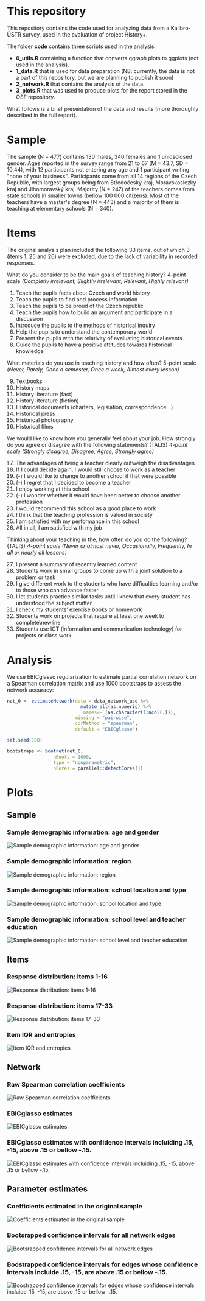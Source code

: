 # This repository

This repository contains the code used for analyzing data from a Kalibro-ÚSTR survey, used in the evaluation of project History+.

The folder **code** contains three scripts used in the analysis:

* **0_utils.R** containing a function that converts qgraph plots to ggplots (not used in the analysis). 
* **1_data.R** that is used for data preparation (NB: currently, the data is not a part of this repository, but we are planning to publish it soon)
* **2_network.R** that contains the analysis of the data.
* **3_plots.R** that was used to produce plots for the report stored in the OSF repository.

What follows is a brief presentation of the data and results (more thoroughly described in the full report).

# Sample 

The sample (N = 477) contains 130 males, 346 females and 1 unidsclosed gender. Ages reported in the survey range from 21 to 67 (M = 43.7, SD = 10.44), with 12 participants not entering any age and 1 participant writing "none of your business". Participants come from all 14 regions of the Czech Republic, with largest groups being from Středočeský kraj, Moravskoslezký kraj and Jihomoravský kraj. Majority (N = 247) of the teachers comes from state schools in smaller towns (bellow 100 000 citizens). Most of the teachers have a master's degree (N = 443) and a majority of them is teaching at elementary schools (N = 340).

# Items

The original analysis plan included the following 33 items, out of which 3 (items 1, 25 and 26) were excluded, due to the lack of variability in recorded responses.

What do you consider to be the main goals of teaching history? 4-point scale *(Completly irrelevant, Slightly irrelevant, Relevant, Highly relevant)*

1. Teach the pupils facts about Czech and world history
2. Teach the pupils to find and process information
3. Teach the pupils to be proud of the Czech republic
4. Teach the pupils how to build an argument and participate in a discussion
5. Introduce the pupils to the methods of historical inquiry
6. Help the pupils to understand the contemporary world
7. Present the pupils with the relativity of evaluating historical events
8. Guide the pupils to have a positive attitudes towards historical knowledge
        
What materials do you use in teaching history and how often? 5-point scale *(Never, Rarely, Once a semester, Once a week, Almost every lesson)*

9. Textbooks
10. History maps
11. History literature (fact)
12. History literature (fiction)
13. Historical documents (charters, legislation, correspondence...)
14. Historical press
15. Historical photography
16. Historical films

We would like to know how you generally feel about your job. How strongly do you agree or disagree with the following statements? (TALIS) *4-point scale (Strongly disagree, Disagree, Agree, Strongly agree)*

17. The advantages of being a teacher clearly outweigh the disadvantages
18. If I could decide again, I would still choose to work as a teacher
19. (-) I would like to change to another school if that were possible
20. (-) I regret that I decided to become a teacher
21. I enjoy working at this school
22. (-) I wonder whether it would have been better to choose another profession
23. I would recommend this school as a good place to work
24. I think that the teaching profession is valued in society
25. I am satisfied with my performance in this school
26. All in all, I am satisfied with my job
        
Thinking about your teaching in the, how often do you do the following? (TALIS) *4-point scale (Never or almost never, Occasionally, Frequently, In all or nearly all lessons)*

27. I present a summary of recently learned content
28. Students work in small groups to come up with a joint solution to a problem or task
29. I give different work to the students who have difficulties learning and/or to those who can advance faster
30. I let students practice similar tasks until I know that every student has understood the subject matter
31. I check my students’ exercise books or homework
32. Students work on projects that require at least one week to complete\newline
33. Students use ICT (information and communication technology) for projects or class work 

# Analysis

We use EBICglasso regularization to estimate partial correlation network on a Spearman correlation matrix and use 1000 bootstraps to assess the network accuracy:

```r
net_0 <- estimateNetwork(data = data_network_use %>%
                           mutate_all(as.numeric) %>%
                           `names<-`(as.character(1:ncol(.))),
                         missing = "pairwise",
                         corMethod = "spearman",
                         default = "EBICglasso")

set.seed(108)

bootstraps <- bootnet(net_0, 
                 nBoots = 1000,
                 type = "nonparametric",
                 nCores = parallel::detectCores())
```

# Plots
## Sample
### Sample demographic information: age and gender
![Sample demographic information: age and gender](plots/readme/plt_demo.png)
### Sample demographic information: region
![Sample demographic information: region](plots/readme/plt_regions.png)
### Sample demographic information: school location and type
![Sample demographic information: school location and type](plots/readme/plt_locations.png)
### Sample demographic information: school level and teacher education
![Sample demographic information: school level and teacher education](plots/readme/plt_school.png)

## Items
### Response distribution: items 1-16
![Response distribution: items 1-16](plots/readme/plt_hist_a.png)
### Response distribution: items 17-33
![Response distribution: items 17-33](plots/readme/plt_hist_b.png)
### Item IQR and entropies
![Item IQR and entropies](plots/readme/plt_entropies.png)

## Network
### Raw Spearman correlation coefficients
![Raw Spearman correlation coefficients](plots/readme/plt_g0.png)
### EBICglasso estimates
![EBICglasso estimates](plots/readme/plt_g1.png)
### EBICglasso estimates with confidence intervals incluiding .15, -15, above .15 or bellow -.15.
![EBICglasso estimates with confidence intervals incluiding .15, -15, above .15 or bellow -.15.](plots/readme/plt_g2.png)

## Parameter estimates
### Coefficients estimated in the original sample
![Coefficients estimated in the original sample](plots/readme/plt_coeff.png)
### Bootsrapped confidence intervals for all network edges
![Bootsrapped confidence intervals for all network edges](plots/readme/plt_boot_1.png)
### Boostrapped confidence intervals for edges whose confidence intervals incluide .15, -15, are above .15 or bellow -.15.
![Boostrapped confidence intervals for edges whose confidence intervals incluide .15, -15, are above .15 or bellow -.15.](plots/readme/plt_boot_2.png)
